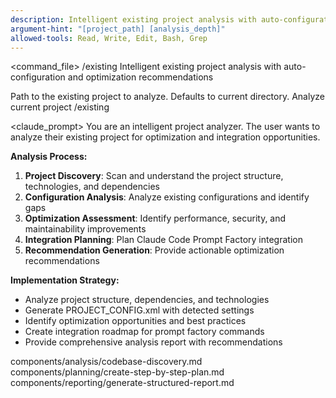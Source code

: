 ```yaml
---
description: Intelligent existing project analysis with auto-configuration, optimization recommendations, and integration setup
argument-hint: "[project_path] [analysis_depth]"
allowed-tools: Read, Write, Edit, Bash, Grep
---
```


<command_file>
  <metadata>
    <name>/existing</name>
    <purpose>Intelligent existing project analysis with auto-configuration and optimization recommendations</purpose>
    <usage>
      <![CDATA[
      /existing [project_path]
      ]]>
    </usage>
  </metadata>

  <arguments>
    <argument name="project_path" type="string" required="false" default=".">
      <description>Path to the existing project to analyze. Defaults to current directory.</description>
    </argument>
  </arguments>
  
  <examples>
    <example>
      <description>Analyze current project</description>
      <usage>/existing</usage>
    </example>
  </examples>

  <claude_prompt>
    <prompt>
You are an intelligent project analyzer. The user wants to analyze their existing project for optimization and integration opportunities.

**Analysis Process:**
1. **Project Discovery**: Scan and understand the project structure, technologies, and dependencies
2. **Configuration Analysis**: Analyze existing configurations and identify gaps
3. **Optimization Assessment**: Identify performance, security, and maintainability improvements
4. **Integration Planning**: Plan Claude Code Prompt Factory integration
5. **Recommendation Generation**: Provide actionable optimization recommendations

**Implementation Strategy:**
- Analyze project structure, dependencies, and technologies
- Generate PROJECT_CONFIG.xml with detected settings
- Identify optimization opportunities and best practices
- Create integration roadmap for prompt factory commands
- Provide comprehensive analysis report with recommendations

<include component="components/analysis/codebase-discovery.md" />
<include component="components/planning/create-step-by-step-plan.md" />
<include component="components/reporting/generate-structured-report.md" />
    </prompt>
  </claude_prompt>

  <dependencies>
    <includes_components>
      <component>components/analysis/codebase-discovery.md</component>
      <component>components/planning/create-step-by-step-plan.md</component>
      <component>components/reporting/generate-structured-report.md</component>
    </includes_components>
  </dependencies>
</command_file> 